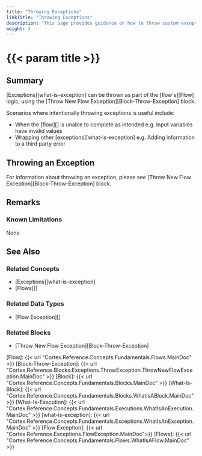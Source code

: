 ```yaml
---
title: "Throwing Exceptions"
linkTitle: "Throwing Exceptions"
description: "This page provides guidance on how to throw custom exceptions"
weight: 3
---
```


# {{< param title >}}

## Summary

[Exceptions][what-is-exception] can be thrown as part of the [flow's][Flow] logic, using the [Throw New Flow Exception][Block-Throw-Exception] block.

Scenarios where intentionally throwing exceptions is useful include:

- When the [flow][] is unable to complete as intended e.g. Input variables have invalid values
- Wrapping other [exceptions][what-is-exception] e.g. Adding information to a third party error

## Throwing an Exception

For information about throwing an exception, please see [Throw New Flow Exception][Block-Throw-Exception] block.

## Remarks

### Known Limitations

None

## See Also

### Related Concepts

- [Exceptions][what-is-exception]
- [Flows][]

### Related Data Types

- [Flow Exception][]

### Related Blocks

- [Throw New Flow Exception][Block-Throw-Exception]

[Flow]: {{< url "Cortex.Reference.Concepts.Fundamentals.Flows.MainDoc" >}}
[Block-Throw-Exception]: {{< url "Cortex.Reference.Blocks.Exceptions.ThrowException.ThrowNewFlowException.MainDoc" >}}
[Block]: {{< url "Cortex.Reference.Concepts.Fundamentals.Blocks.MainDoc" >}}
[What-Is-Block]: {{< url "Cortex.Reference.Concepts.Fundamentals.Blocks.WhatIsABlock.MainDoc" >}}
[What-Is-Execution]: {{< url "Cortex.Reference.Concepts.Fundamentals.Executions.WhatIsAnExecution.MainDoc" >}}
[what-is-exception]: {{< url "Cortex.Reference.Concepts.Fundamentals.Exceptions.WhatIsAnException.MainDoc" >}}
[Flow Exception]: {{< url "Cortex.Reference.Exceptions.FlowException.MainDoc">}}
[Flows]: {{< url "Cortex.Reference.Concepts.Fundamentals.Flows.WhatIsAFlow.MainDoc" >}}
